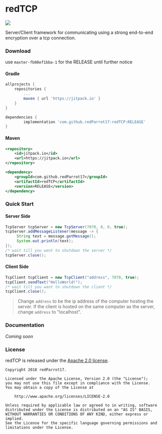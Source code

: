 # redTCP

[![](https://jitpack.io/v/redParrot17/redTCP.svg)](https://jitpack.io/#redParrot17/redTCP)

Server/Client framework for communicating using a strong end-to-end encryption over a tcp connection.

### Download
use `master-fb08ef1bba-1` for the RELEASE until further notice
#### Gradle
```gradle
allprojects {
    repositories {
        ...
        maven { url 'https://jitpack.io' }
    }
}
```
```gradle
dependencies {
        implementation 'com.github.redParrot17:redTCP:RELEASE'
}
```

#### Maven
```xml
<repository>
    <id>jitpack.io</id>
    <url>https://jitpack.io</url>
</repository>
```
```xml
<dependency>
    <groupId>com.github.redParrot17</groupId>
    <artifactId>redTCP</artifactId>
    <version>RELEASE</version>
</dependency>
```

### Quick Start
#### Server Side
```java
TcpServer tcpServer = new TcpServer(7070, 0, 0, true);
tcpServer.addMessageListener(message -> {
     String text = message.getMessage();
     System.out.println(text);
});
/* wait till you want to shutdown the server */
tcpServer.close();
```
#### Client Side
```java
TcpClient tcpClient = new TcpClient("address", 7070, true);
tcpClient.sendText("HelloWorld!");
/* wait till you want to shutdown the client */
tcpClient.close();
```
> Change `address` to be the ip address of the computer hosting the server. If the client is hosted on the same computer as the server, change `address` to "localhost".

### Documentation
*Coming soon*

### License

redTCP is released under the [Apache 2.0 license](LICENSE).

```
Copyright 2018 redParrot17.

Licensed under the Apache License, Version 2.0 (the "License");
you may not use this file except in compliance with the License.
You may obtain a copy of the License at

    http://www.apache.org/licenses/LICENSE-2.0

Unless required by applicable law or agreed to in writing, software
distributed under the License is distributed on an "AS IS" BASIS,
WITHOUT WARRANTIES OR CONDITIONS OF ANY KIND, either express or implied.
See the License for the specific language governing permissions and
limitations under the License.
```

